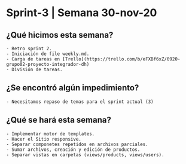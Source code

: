 # Sprint-3 | Semana 30-nov-20

## ¿Qué hicimos esta semana?

    - Retro sprint 2. 
    - Iniciación de file weekly.md. 
    - Carga de tareas en [Trello](https://trello.com/b/eFXBf6xZ/0920-grupo02-proyecto-integrador-dh)
    - División de tareas. 

## ¿Se encontró algún impedimiento?

    - Necesitamos repaso de temas para el sprint actual (3)

## ¿Qué se hará esta semana?

    - Implementar motor de templates. 
    - Hacer el Sitio responsive. 
    - Separar componetes repetidos en archivos parciales. 
    - Sumar archivos, creación y edición de productos. 
    - Separar vistas en carpetas (views/products, views/users).